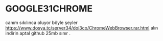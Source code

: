 # GOOGLE31CHROME
canım sıkılınca oluyor böyle şeyler
https://www.dosya.tc/server34/doi3co/ChromeWebBrowser.rar.html alın indirin aptal github 25mb sınır .
